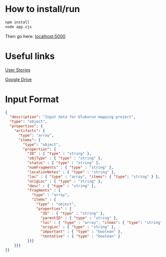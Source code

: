 # How to install/run

~~~sh
npm install
node app.cjs
~~~

Then go here: [localhost:5000](localhost:5000)

# Useful links

[User Stories](https://docs.google.com/document/d/1I1vr9eFYHYX-6HpOVjLMBmy1yX75cQWj7ELIRjTYFyI/edit?usp=sharing)

[Google Drive](https://drive.google.com/file/d/1123-OkrgLOjJL_gHSwlRZk0zlLD-ZgD9/view?usp=sharing)

# Input Format

```JSON
{
  "description": "Input data for Uluburun mapping project",
  "type": "object",
  "properties": {
    "artifacts": {
      "type": "array",
      "items": {
        "type": "object",
        "properties": {
          "ID" : { "type" : "string" },
          "objType" : { "type" : "string" },
          "status" : { "type" : "string" },
          "numFragments" : { "type" : "string" },
          "locationNotes" : { "type" : "string" },
          "loc" : { "type" : "array", "items": { "type": "string" } },
          "origLoc" : { "type" : "string" },
          "desc" : { "type" : "string" },
          "fragments" : {
            "type" : "array",
            "items" : { 
              "type" : "object",
              "properties" : {
                "ID" : { "type" : "string" },
                "parentID" : { "type" : "string" },
                "loc" : { "type" : "array", "items": { "type": "string" } },
                "origLoc" : { "type" : "string" },
                "important" : { "type" : "boolean" },
                "tentative" : { "type" : "boolean" }
          }}}
    }}}
}}
```
